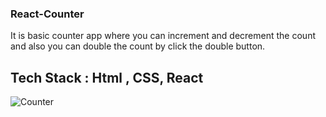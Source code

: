 ### React-Counter



It is basic counter app where you can increment and decrement the count and also you can double the count by click the double button.

## Tech Stack : Html , CSS, React



![Counter](https://user-images.githubusercontent.com/101567054/192830899-bab940a4-950f-4dc1-8ce2-735182ecec42.png)
